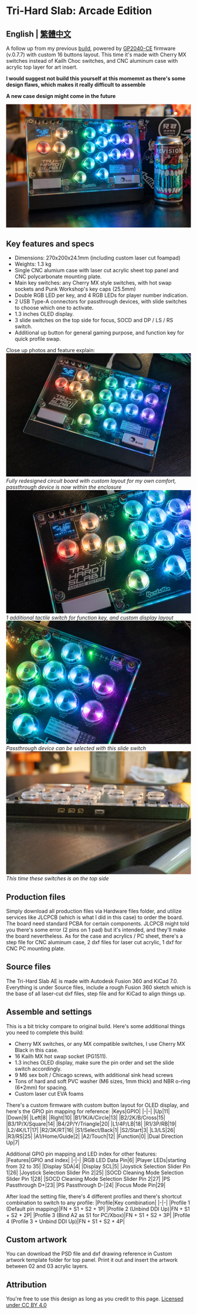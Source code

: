 # Tri-Hard Slab: Arcade Edition
## **English | [繁體中文](README_zh-TW.md)**
A follow up from my previous [build](https://github.com/Rev1s10n/Tri-Hard-slab-v2), powered by [GP2040-CE](https://gp2040-ce.info/) firmware (v.0.7.7) with custom 16 buttons layout.
This time it's made with Cherry MX switches instead of Kailh Choc switches, and CNC aluminum case with acrylic top layer for art insert.

**I would suggest not build this yourself at this momemnt as there's some design flaws, which makes it really difficult to assemble**

**A new case design might come in the future**

![The beauty shot 2](images/THSAE-000-main.jpg)
## Key features and specs
- Dimensions: 270x200x24.1mm (including custom laser cut foampad)
- Weights: 1.3 kg
- Single CNC alumium case with laser cut acrylic sheet top panel and CNC polycarbonate mounting plate.
- Main key switches: any Cherry MX style switches, with hot swap sockets and Punk Workshop's key caps (25.5mm)
- Double RGB LED per key, and 4 RGB LEDs for player number indication.
- 2 USB Type-A connectors for passthrough devices, with slide switches to choose which one to activate.
- 1.3 inches OLED display.
- 3 slide switches on the top side for focus, SOCD and DP / LS / RS switch.
- Additional up button for general gaming purpose, and function key for quick profile swap.

Close up photos and feature explain:
![The core](images/THSAE-001-full.jpg)
_Fully redesigned circuit board with custom layout for my own comfort, passthrough device is now within the enclosure_
![Functions and display](images/THSAE-002-screen_and_stuff.jpg)
_1 additional tactile switch for function key, and custom display layout_
![Passthrough switch](images/THSAE-003-pass_switch.jpg)
_Passthrough device can be selected with this slide switch_
![Slide switches](images/THSAE-004-slider.jpg)
_This time these switches is on the top side_

## Production files
Simply download all production files via Hardware files folder, and utilize services like JLCPCB (which is what I did in this case) to order the board.
The board need standard PCBA for certain components. JLCPCB might told you there's some error (2 pins on 1 pad) but it's intended, and they'll make the board nevertheless.
As for the case and acrylics / PC sheet, there's a step file for CNC aluminum case, 2 dxf files for laser cut acrylic, 1 dxf for CNC PC mounting plate.

## Source files
The Tri-Hard Slab AE is made with Autodesk Fusion 360 and KiCad 7.0.
Everything is under Source files, include a rough Fusion 360 sketch which is the base of all laser-cut dxf files, step file and for KiCad to align things up.

## Assemble and settings
This is a bit tricky compare to original build.
Here's some additional things you need to complete this build:
- Cherry MX switches, or any MX compatible switches, I use Cherry MX Black in this case.
- 16 Kailh MX hot swap socket (PG1511).
- 1.3 inches OLED display, make sure the pin order and set the slide switch accordingly.
- 9 M6 sex bolt / Chicago screws, with additional sink head screws
- Tons of hard and soft PVC washer (M6 sizes, 1mm thick) and NBR o-ring (6*2mm) for spacing.
- Custom laser cut EVA foams

There's a custom firmware with custom button layout for OLED display, and here's the GPIO pin mapping for reference:
|Keys|GPIO|
|-|-|
|Up|11|
|Down|9|
|Left|8|
|Right|10|
|B1/1K/A/Circle|13|
|B2/2K/B/Cross|15|
|B3/1P/X/Square|14|
|B4/2P/Y/Triangle|20|
|L1/4P/LB|18|
|R1/3P/RB|19|
|L2/4K/LT|17|
|R2/3K/RT|16|
|S1/Select/Back|1|
|S2/Start|3|
|L3/LS|26|
|R3/RS|25|
|A1/Home/Guide|2|
|A2/Touch|12|
|Function|0|
|Dual Direction Up|7|

Additional GPIO pin mapping and LED index for other features:
|Features|GPIO and index|
|-|-|
|RGB LED Data Pin|6|
|Player LEDs|starting from 32 to 35|
|Display SDA|4|
|Display SCL|5|
|Joystick Selection Slider Pin 1|26|
|Joystick Selection Slider Pin 2|25|
|SOCD Cleaning Mode Selection Slider Pin 1|28|
|SOCD Cleaning Mode Selection Slider Pin 2|27|
|PS Passthrough D+|23|
|PS Passthrough D-|24|
|Focus Mode Pin|29|

After load the setting file, there's 4 different profiles and there's shortcut combination to switch to any profile:
|Profile|Key combination|
|-|-|
|Profile 1 (Default pin mapping)|FN + S1 + S2 + 1P|
|Profile 2 (Unbind DDI Up)|FN + S1 + S2 + 2P|
|Profile 3 (Bind A2 as S1 for PC/Xbox)|FN + S1 + S2 + 3P|
|Profile 4 (Profile 3 + Unbind DDI Up)|FN + S1 + S2 + 4P|

## Custom artwork

You can download the PSD file and dxf drawing reference in Custom artwork template folder for top panel.
Print it out and insert the artwork between 02 and 03 acrylic layers.

## Attribution
You're free to use this design as long as you credit to this page.
[Licensed under CC BY 4.0](https://creativecommons.org/licenses/by/4.0/)
